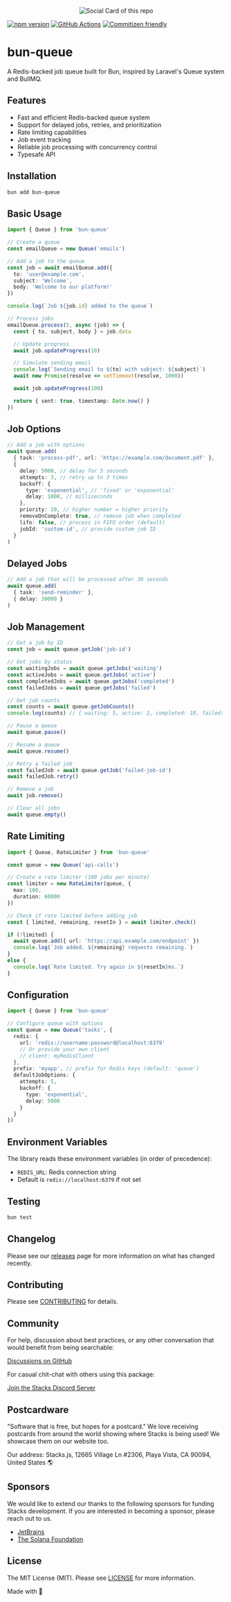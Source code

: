 <p align="center"><img src=".github/art/cover.jpg" alt="Social Card of this repo"></p>

[![npm version][npm-version-src]][npm-version-href]
[![GitHub Actions][github-actions-src]][github-actions-href]
[![Commitizen friendly](https://img.shields.io/badge/commitizen-friendly-brightgreen.svg)](http://commitizen.github.io/cz-cli/)
<!-- [![npm downloads][npm-downloads-src]][npm-downloads-href] -->
<!-- [![Codecov][codecov-src]][codecov-href] -->

# bun-queue

A Redis-backed job queue built for Bun, inspired by Laravel's Queue system and BullMQ.

## Features

- Fast and efficient Redis-backed queue system
- Support for delayed jobs, retries, and prioritization
- Rate limiting capabilities
- Job event tracking
- Reliable job processing with concurrency control
- Typesafe API

## Installation

```bash
bun add bun-queue
```

## Basic Usage

```typescript
import { Queue } from 'bun-queue'

// Create a queue
const emailQueue = new Queue('emails')

// Add a job to the queue
const job = await emailQueue.add({
  to: 'user@example.com',
  subject: 'Welcome',
  body: 'Welcome to our platform!'
})

console.log(`Job ${job.id} added to the queue`)

// Process jobs
emailQueue.process(5, async (job) => {
  const { to, subject, body } = job.data

  // Update progress
  await job.updateProgress(10)

  // Simulate sending email
  console.log(`Sending email to ${to} with subject: ${subject}`)
  await new Promise(resolve => setTimeout(resolve, 1000))

  await job.updateProgress(100)

  return { sent: true, timestamp: Date.now() }
})
```

## Job Options

```typescript
// Add a job with options
await queue.add(
  { task: 'process-pdf', url: 'https://example.com/document.pdf' },
  {
    delay: 5000, // delay for 5 seconds
    attempts: 3, // retry up to 3 times
    backoff: {
      type: 'exponential', // 'fixed' or 'exponential'
      delay: 1000, // milliseconds
    },
    priority: 10, // higher number = higher priority
    removeOnComplete: true, // remove job when completed
    lifo: false, // process in FIFO order (default)
    jobId: 'custom-id', // provide custom job ID
  }
)
```

## Delayed Jobs

```typescript
// Add a job that will be processed after 30 seconds
await queue.add(
  { task: 'send-reminder' },
  { delay: 30000 }
)
```

## Job Management

```typescript
// Get a job by ID
const job = await queue.getJob('job-id')

// Get jobs by status
const waitingJobs = await queue.getJobs('waiting')
const activeJobs = await queue.getJobs('active')
const completedJobs = await queue.getJobs('completed')
const failedJobs = await queue.getJobs('failed')

// Get job counts
const counts = await queue.getJobCounts()
console.log(counts) // { waiting: 5, active: 2, completed: 10, failed: 1, delayed: 3, paused: 0 }

// Pause a queue
await queue.pause()

// Resume a queue
await queue.resume()

// Retry a failed job
const failedJob = await queue.getJob('failed-job-id')
await failedJob.retry()

// Remove a job
await job.remove()

// Clear all jobs
await queue.empty()
```

## Rate Limiting

```typescript
import { Queue, RateLimiter } from 'bun-queue'

const queue = new Queue('api-calls')

// Create a rate limiter (100 jobs per minute)
const limiter = new RateLimiter(queue, {
  max: 100,
  duration: 60000
})

// Check if rate limited before adding job
const { limited, remaining, resetIn } = await limiter.check()

if (!limited) {
  await queue.add({ url: 'https://api.example.com/endpoint' })
  console.log(`Job added. ${remaining} requests remaining.`)
}
else {
  console.log(`Rate limited. Try again in ${resetIn}ms.`)
}
```

## Configuration

```typescript
import { Queue } from 'bun-queue'

// Configure queue with options
const queue = new Queue('tasks', {
  redis: {
    url: 'redis://username:password@localhost:6379'
    // Or provide your own client
    // client: myRedisClient
  },
  prefix: 'myapp', // prefix for Redis keys (default: 'queue')
  defaultJobOptions: {
    attempts: 5,
    backoff: {
      type: 'exponential',
      delay: 5000
    }
  }
})
```

## Environment Variables

The library reads these environment variables (in order of precedence):

- `REDIS_URL`: Redis connection string
- Default is `redis://localhost:6379` if not set

## Testing

```bash
bun test
```

## Changelog

Please see our [releases](https://github.com/stackjs/bun-queue/releases) page for more information on what has changed recently.

## Contributing

Please see [CONTRIBUTING](.github/CONTRIBUTING.md) for details.

## Community

For help, discussion about best practices, or any other conversation that would benefit from being searchable:

[Discussions on GitHub](https://github.com/stacksjs/bun-queue/discussions)

For casual chit-chat with others using this package:

[Join the Stacks Discord Server](https://discord.gg/stacksjs)

## Postcardware

"Software that is free, but hopes for a postcard." We love receiving postcards from around the world showing where Stacks is being used! We showcase them on our website too.

Our address: Stacks.js, 12665 Village Ln #2306, Playa Vista, CA 90094, United States 🌎

## Sponsors

We would like to extend our thanks to the following sponsors for funding Stacks development. If you are interested in becoming a sponsor, please reach out to us.

- [JetBrains](https://www.jetbrains.com/)
- [The Solana Foundation](https://solana.com/)

## License

The MIT License (MIT). Please see [LICENSE](LICENSE.md) for more information.

Made with 💙

<!-- Badges -->
[npm-version-src]: https://img.shields.io/npm/v/bun-queue?style=flat-square
[npm-version-href]: https://npmjs.com/package/bun-queue
[github-actions-src]: https://img.shields.io/github/actions/workflow/status/stacksjs/bun-queue/ci.yml?style=flat-square&branch=main
[github-actions-href]: https://github.com/stacksjs/bun-queue/actions?query=workflow%3Aci

<!-- [codecov-src]: https://img.shields.io/codecov/c/gh/stacksjs/bun-queue/main?style=flat-square
[codecov-href]: https://codecov.io/gh/stacksjs/bun-queue -->
